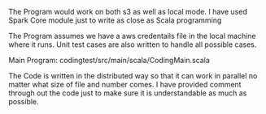 The Program would work on both s3 as well as local mode.
I have used Spark Core module just to write as close as Scala programming

The Program assumes we have a aws credentails file in the local machine where it runs.
Unit test cases are also written to handle all possible cases.

Main Program:
codingtest/src/main/scala/CodingMain.scala

The Code is written in the distributed way so that it can work in parallel no matter what size of file and number comes.
I have provided comment through out the code just to make sure it is understandable as much as possible.
